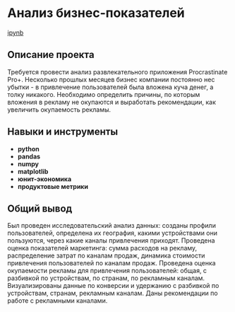 # Анализ бизнес-показателей

 [ipynb](https://github.com/Taya-Prokhorova/Portfolio/blob/main/Cohort%20Analisys/Prokhorova_P1_portfolio.ipynb)

## Описание проекта

Требуется провести анализ развлекательного приложения Procrastinate Pro+. Несколько прошлых месяцев бизнес компании постоянно нес убытки - в привлечение пользователей была вложена куча денег, а толку никакого. 
Необходимо определить причины, по которым вложения в рекламу не окупаются и выработать рекомендации, как увеличить окупаемость рекламы.

## Навыки и инструменты

- **python**
- **pandas**
- **numpy**
- **matplotlib**
- **юнит-экономика**
- **продуктовые метрики**
  
## 

## Общий вывод

Был проведен исследовательский анализ данных: созданы профили пользователей, определена их география, какими устройствами они пользуются, через какие каналы привлечения приходят. 
Проведена оценка показателей маркетинга: сумма расходов на рекламу, распределение затрат по каналам продаж, динамика стоимости привлечения пользователей по каналам продаж.
Проведена оценка окупаемости рекламы для привлечения пользователей: общая, с разбивкой по устройствам, по странам, по рекламным каналам. Визуализированы данные по конверсии и удержанию с разбивкой по устройствам, странам, рекламным каналам.
Даны рекомендации по работе с рекламными каналами.
